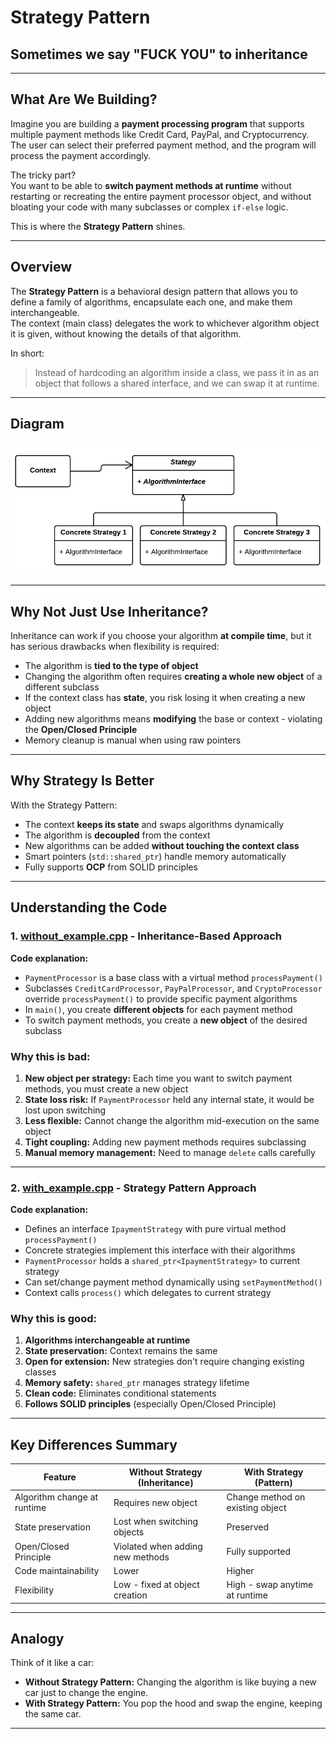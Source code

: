 # Strategy Pattern

## Sometimes we say "FUCK YOU" to inheritance

---

## What Are We Building?

Imagine you are building a **payment processing program** that supports multiple payment methods like Credit Card, PayPal, and Cryptocurrency.  
The user can select their preferred payment method, and the program will process the payment accordingly.

The tricky part?  
You want to be able to **switch payment methods at runtime** without restarting or recreating the entire payment processor object, and without bloating your code with many subclasses or complex `if-else` logic.

This is where the **Strategy Pattern** shines.

---

## Overview

The **Strategy Pattern** is a behavioral design pattern that allows you to define a family of algorithms, encapsulate each one, and make them interchangeable.  
The context (main class) delegates the work to whichever algorithm object it is given, without knowing the details of that algorithm.

In short:

> Instead of hardcoding an algorithm inside a class, we pass it in as an object that follows a shared interface, and we can swap it at runtime.

---

## Diagram

![Strategy Pattern Diagram](imgs/strategygeneral.png)

---

## Why Not Just Use Inheritance?

Inheritance can work if you choose your algorithm **at compile time**, but it has serious drawbacks when flexibility is required:

- The algorithm is **tied to the type of object**
- Changing the algorithm often requires **creating a whole new object** of a different subclass
- If the context class has **state**, you risk losing it when creating a new object
- Adding new algorithms means **modifying** the base or context - violating the **Open/Closed Principle**
- Memory cleanup is manual when using raw pointers

---

## Why Strategy Is Better

With the Strategy Pattern:

- The context **keeps its state** and swaps algorithms dynamically
- The algorithm is **decoupled** from the context
- New algorithms can be added **without touching the context class**
- Smart pointers (`std::shared_ptr`) handle memory automatically
- Fully supports **OCP** from SOLID principles

---

## Understanding the Code

### 1. [without_example.cpp](./without_example.cpp) - Inheritance-Based Approach

**Code explanation:**

- `PaymentProcessor` is a base class with a virtual method `processPayment()`
- Subclasses `CreditCardProcessor`, `PayPalProcessor`, and `CryptoProcessor` override `processPayment()` to provide specific payment algorithms
- In `main()`, you create **different objects** for each payment method
- To switch payment methods, you create a **new object** of the desired subclass

### Why this is bad:

1. **New object per strategy:** Each time you want to switch payment methods, you must create a new object
2. **State loss risk:** If `PaymentProcessor` held any internal state, it would be lost upon switching
3. **Less flexible:** Cannot change the algorithm mid-execution on the same object
4. **Tight coupling:** Adding new payment methods requires subclassing
5. **Manual memory management:** Need to manage `delete` calls carefully

---

### 2. [with_example.cpp](./with_example.cpp) - Strategy Pattern Approach

**Code explanation:**

- Defines an interface `IpaymentStrategy` with pure virtual method `processPayment()`
- Concrete strategies implement this interface with their algorithms
- `PaymentProcessor` holds a `shared_ptr<IpaymentStrategy>` to current strategy
- Can set/change payment method dynamically using `setPaymentMethod()`
- Context calls `process()` which delegates to current strategy

### Why this is good:

1. **Algorithms interchangeable at runtime**
2. **State preservation:** Context remains the same
3. **Open for extension:** New strategies don't require changing existing classes
4. **Memory safety:** `shared_ptr` manages strategy lifetime
5. **Clean code:** Eliminates conditional statements
6. **Follows SOLID principles** (especially Open/Closed Principle)

---

## Key Differences Summary

| Feature                     | Without Strategy (Inheritance)   | With Strategy (Pattern)          |
| --------------------------- | -------------------------------- | -------------------------------- |
| Algorithm change at runtime | Requires new object              | Change method on existing object |
| State preservation          | Lost when switching objects      | Preserved                        |
| Open/Closed Principle       | Violated when adding new methods | Fully supported                  |
| Code maintainability        | Lower                            | Higher                           |
| Flexibility                 | Low - fixed at object creation   | High - swap anytime at runtime   |

---

## Analogy

Think of it like a car:

- **Without Strategy Pattern:** Changing the algorithm is like buying a new car just to change the engine.
- **With Strategy Pattern:** You pop the hood and swap the engine, keeping the same car.

---
